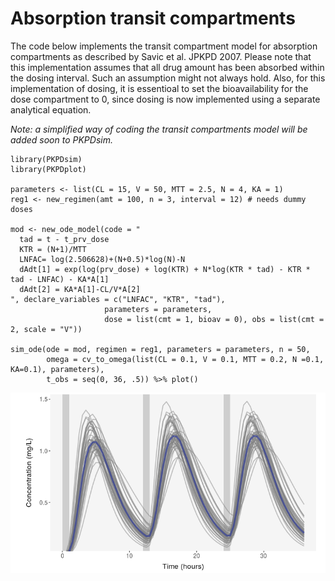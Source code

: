 # Absorption transit compartments

The code below implements the transit compartment model for absorption compartments as described by Savic et al. JPKPD 2007. Please note that this implementation assumes that all drug amount has been absorbed within the dosing interval. Such an assumption might not always hold. Also, for this implementation of dosing, it is essentioal to set the bioavailability for the dose compartment to 0, since dosing is now implemented using a separate analytical equation.

*Note: a simplified way of coding the transit compartments model will be added soon to PKPDsim.*

    library(PKPDsim)
    library(PKPDplot)

    parameters <- list(CL = 15, V = 50, MTT = 2.5, N = 4, KA = 1)
    reg1 <- new_regimen(amt = 100, n = 3, interval = 12) # needs dummy doses

    mod <- new_ode_model(code = "
      tad = t - t_prv_dose
      KTR = (N+1)/MTT
      LNFAC= log(2.506628)+(N+0.5)*log(N)-N
      dAdt[1] = exp(log(prv_dose) + log(KTR) + N*log(KTR * tad) - KTR * tad - LNFAC) - KA*A[1]
      dAdt[2] = KA*A[1]-CL/V*A[2]
    ", declare_variables = c("LNFAC", "KTR", "tad"),
                         parameters = parameters,
                         dose = list(cmt = 1, bioav = 0), obs = list(cmt = 2, scale = "V"))

    sim_ode(ode = mod, regimen = reg1, parameters = parameters, n = 50,
            omega = cv_to_omega(list(CL = 0.1, V = 0.1, MTT = 0.2, N =0.1, KA=0.1), parameters),
            t_obs = seq(0, 36, .5)) %>% plot()

![Transit_cmt](/assets/images/transit_cmts.png "Transit compartments absorption")
